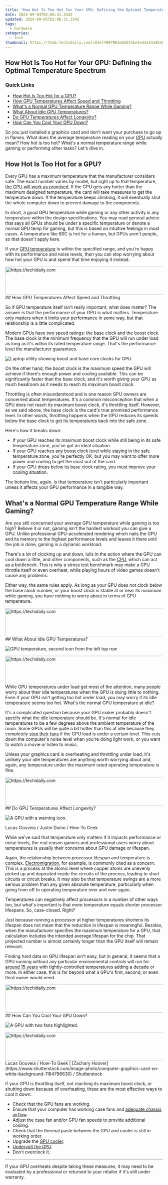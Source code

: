 ```yaml
---
title: "How Hot Is Too Hot for Your GPU: Defining the Optimal Temperature Spectrum"
date: 2024-09-04T02:08:31.334Z
updated: 2024-09-05T02:08:31.334Z
tags:
  - hardware
categories:
  - tech
thumbnail: https://thmb.techidaily.com/c91ef4997081e65543be4ed1e14a92e0b1b11ea3fa4aac3ca09a237127556c70.png
---
```


## How Hot Is Too Hot for Your GPU: Defining the Optimal Temperature Spectrum

### Quick Links

* [How Hot Is Too Hot for a GPU?](https://facebook-video-content.techidaily.com/new-2024-approved-essential-20-hysterical-detention-cell-gifs-to-amplify-your-online-joy/)
* [How GPU Temperatures Affect Speed and Throttling](https://ios-unlock.techidaily.com/how-can-i-unlock-my-iphone-7-after-forgetting-my-pin-code-by-drfone-ios/)
* [What's a Normal GPU Temperature Range While Gaming?](https://eaxpv-info.techidaily.com/new-2024-approved-from-frames-to-fun-youtube-gifs-creation-made-simple/)
* [What About Idle GPU Temperatures?](https://games-able.techidaily.com/comparative-display-examination-oled-amoled-and-lcd-tech/)
* [Do GPU Temperatures Affect Longevity?](https://extra-skills.techidaily.com/updated-pros-choice-the-ultimate-list-of-essential-luts-for-lightroom/)
* [How Can You Cool Your GPU Down?](https://fox-that.techidaily.com/trouble-with-iphone-vibration-in-silentring-modes-discover-these-8-remedies/)

 So you just installed a graphics card and don't want your purchase to go up in flames. What does the average temperature reading on your [GPU](https://android-unlock.techidaily.com/unlock-vivo-s17-pro-phone-password-without-factory-reset-full-guide-here-by-drfone-android/) actually mean? How hot is too hot? What's a normal temperature range while gaming or performing other tasks? Let's dive in.

##  How Hot Is Too Hot for a GPU?

 Every GPU has a maximum temperature that the manufacturer considers safe. The exact number varies by model, but right up to that temperature, [the GPU will work as promised](https://nvidia.custhelp.com/app/answers/detail/a%5Fid/2752/~/nvidia-gpu-maximum-operating-temperature-and-overheating). If the GPU gets any hotter than the maximum designed temperature, the card will take measures to get the temperature down. If the temperature keeps climbing, it will eventually shut the whole computer down to prevent damage to the components.

 In short, a good GPU temperature while gaming or any other activity is any temperature within the design specifications. You may read general advice that says all GPUs should be under a specific temperature or denote a normal GPU temp for gaming, but this is based on intuitive feelings in most cases. A temperature like 80C is hot for a human, but GPUs aren't people, so that doesn't apply here.

 If your [GPU temperature](https://location-social.techidaily.com/in-2024-set-your-preferred-job-location-on-linkedin-app-of-your-realme-narzo-60-pro-5g-drfone-by-drfone-virtual-android/) is within the specified range, and you're happy with its performance and noise levels, then you can stop worrying about how hot your GPU is and spend that time enjoying it instead.

<!-- affiliate ads begin -->
<a href="https://aligracehair.sjv.io/c/5597632/1925549/19272" target="_top" id="1925549">
  <img src="//a.impactradius-go.com/display-ad/19272-1925549" border="0" alt="https://techidaily.com" width="728" height="90"/>
</a>
<img height="0" width="0" src="https://aligracehair.sjv.io/i/5597632/1925549/19272" style="position:absolute;visibility:hidden;" border="0" />
<!-- affiliate ads end -->
##  How GPU Temperatures Affect Speed and Throttling

 So if GPU temperature itself isn't really important, what does matter? The answer is that the performance of your GPU is what matters. Temperature only matters when it limits your performance in some way, but that relationship is a little complicated.

 Modern GPUs have two speed ratings: the base clock and the boost clock. The base clock is the minimum frequency that the GPU will run under load as long as it's within its rated temperature range. That's the performance level the manufacturer guarantees.

![Laptop utility showing boost and base core clocks for GPU.](https://static1.howtogeekimages.com/wordpress/wp-content/uploads/2024/06/laptop-utility-showing-boost-and-base-core-clocks-for-gpu.jpg) 

 On the other hand, the boost clock is the maximum speed the GPU will achieve if there's enough power and cooling available. This can be significantly faster than the base clock, and it's worth giving your GPU as much headroom as it needs to reach its maximum boost clock.

 Throttling is often misunderstood and is one reason GPU owners are concerned about temperatures. It's a common misconception that when a GPU does not reach its maximum boost clock, it's throttling itself. However, as we said above, the base clock is the card's true promised performance level. In other words, throttling happens when the GPU reduces its speeds below the base clock to get its temperatures back into the safe zone.

 Here's how it breaks down:

* If your GPU reaches its maximum boost clock while still being in its safe temperature zone, you've got an ideal situation.
* If your GPU reaches any boost clock level while staying in the safe temperature zone, you're perfectly OK, but you may want to offer more power and cooling to get the most out of the card.
* If your GPU drops below its base clock rating, you must improve your cooling situation.

 The bottom line, again, is that temperature isn't particularly important unless it affects your GPU performance in a tangible way.

##  What's a Normal GPU Temperature Range While Gaming?

 Are you still concerned your average GPU temperature while gaming is too high? Believe it or not, gaming isn't the hardest workout you can give a GPU. Unlike professional GPU-accelerated rendering which nails the GPU and its memory to the highest performance levels and leaves it there until the job is done, gaming is a dynamic workload.

 There's a lot of clocking up and down, lulls in the action where the GPU can cool down a little, and other components, such as the [CPU](https://location-social.techidaily.com/how-to-pause-life360-location-sharing-for-apple-iphone-6s-drfone-by-drfone-virtual-ios/), which can act as a bottleneck. This is why a stress test benchmark may make a GPU throttle itself or even overheat, while playing hours of video games doesn't cause any problems.

 Either way, the same rules apply. As long as your GPU does not clock below the base clock number, or your boost clock is stable at or near its maximum while gaming, you have nothing to worry about in terms of GPU temperature.

<!-- affiliate ads begin -->
<a href="https://aligracehair.sjv.io/c/5597632/1997722/19272" target="_top" id="1997722">
  <img src="//a.impactradius-go.com/display-ad/19272-1997722" border="0" alt="https://techidaily.com" width="728" height="90"/>
</a>
<img height="0" width="0" src="https://aligracehair.sjv.io/i/5597632/1997722/19272" style="position:absolute;visibility:hidden;" border="0" />
<!-- affiliate ads end -->
##  What About Idle GPU Temperatures?

![GPU temperature, second icon from the left top row](https://static1.howtogeekimages.com/wordpress/wp-content/uploads/2022/02/NVidia_Gpu_Temp.png) 

<!-- affiliate ads begin -->
<a href="https://appsumo.8odi.net/c/5597632/2100527/7443" target="_top" id="2100527">
  <img src="//a.impactradius-go.com/display-ad/7443-2100527" border="0" alt="https://techidaily.com" width="728" height="90"/>
</a>
<img height="0" width="0" src="https://appsumo.8odi.net/i/5597632/2100527/7443" style="position:absolute;visibility:hidden;" border="0" />
<!-- affiliate ads end -->
 While GPU temperatures under load get most of the attention, many people worry about their idle temperatures when the GPU is doing little to nothing. Even if your GPU isn't getting too hot under load, you may worry if its idle temperature seems too hot. What's the normal GPU temperature at idle?

 It's a complicated question because your GPU maker probably doesn't specify what the idle temperature should be. It's normal for idle temperatures to be a few degrees above the ambient temperature of the room. Some GPUs will be quite a bit hotter than this at idle because they completely [stop their fans](https://win11.techidaily.com/uniting-emails-adding-gmail-accounts-to-outlook-windows-style/) if the GPU load is under a certain level. This cuts down the computer's noise level when you're doing light work, or you want to watch a movie or listen to music.

 Unless your graphics card is overheating and throttling under load, it's unlikely your idle temperatures are anything worth worrying about and, again, any temperature under the maximum rated operating temperature is fine.

<!-- affiliate ads begin -->
<a href="https://appsumo.8odi.net/c/5597632/2024347/7443" target="_top" id="2024347">
  <img src="//a.impactradius-go.com/display-ad/7443-2024347" border="0" alt="https://techidaily.com" width="728" height="90"/>
</a>
<img height="0" width="0" src="https://appsumo.8odi.net/i/5597632/2024347/7443" style="position:absolute;visibility:hidden;" border="0" />
<!-- affiliate ads end -->
##  Do GPU Temperatures Affect Longevity?

![A GPU with a warning icon.](https://static1.howtogeekimages.com/wordpress/wp-content/uploads/2024/04/a-gpu-with-a-warning-icon.jpg) 

Lucas Gouveia / Justin Duino / How-To Geek

 While we've said that temperature only matters if it impacts performance or noise levels, the real reason gamers and professional users worry about temperatures is usually their concerns about GPU damage or lifespan.

 Again, the relationship between processor lifespan and temperature is complex. [Electromigration](https://facebook-video-content.techidaily.com/new-realign-corrected-identity-visualization-in-facebook-sessions-for-2024/), for example, is commonly cited as a concern. This is a process at the atomic level where copper atoms are unevenly picked up and deposited inside the circuits of the process, leading to short circuits or circuit breaks. It may also be that temperature swings are a more serious problem than any given absolute temperature, particularly when going from off to operating temperature over and over again.

 Temperatures can negatively affect processors in a number of other ways too, but what's important is that more temperature equals shorter processor lifespans. So, case-closed. Right?

 Just because running a processor at higher temperatures shortens its lifespan does not mean that the reduction in lifespan is meaningful. Besides, when the manufacturer specifies the maximum temperature for a GPU, that calculation includes the intended average lifespan for the chip. That projected number is almost certainly longer than the GPU itself will remain relevant.

 Finding hard data on GPU lifespan isn't easy, but in general, it seems that a GPU running without any particular environmental controls will run for [around 15 years](https://win-amazing.techidaily.com/download-the-latest-hp-laserjet-p1006-printer-drivers/) with tightly-controlled temperatures adding a decade or more. In either case, this is far beyond what a GPU's first, second, or even third owner would need.

<!-- affiliate ads begin -->
<a href="https://appsumo.8odi.net/c/5597632/2094415/7443" target="_top" id="2094415">
  <img src="//a.impactradius-go.com/display-ad/7443-2094415" border="0" alt="https://techidaily.com" width="728" height="90"/>
</a>
<img height="0" width="0" src="https://appsumo.8odi.net/i/5597632/2094415/7443" style="position:absolute;visibility:hidden;" border="0" />
<!-- affiliate ads end -->
##  How Can You Cool Your GPU Down?

![A GPU with two fans highlighted.](https://static1.howtogeekimages.com/wordpress/wp-content/uploads/2024/04/a-gpu-with-two-fans-highlighted.jpg) 

<!-- affiliate ads begin -->
<a href="https://appsumo.8odi.net/c/5597632/2049391/7443" target="_top" id="2049391">
  <img src="//a.impactradius-go.com/display-ad/7443-2049391" border="0" alt="https://techidaily.com" width="728" height="90"/>
</a>
<img height="0" width="0" src="https://appsumo.8odi.net/i/5597632/2049391/7443" style="position:absolute;visibility:hidden;" border="0" />
<!-- affiliate ads end -->
Lucas Gouveia / How-To Geek | [Zachary Hoover](https://www.shutterstock.com/image-photo/computer-graphics-card-on-white-background-1164796630) / Shutterstock

 If your GPU is throttling itself, not reaching its maximum boost clock, or shutting down because of overheating, these are the most effective ways to cool it down:

* Check that the GPU fans are working.
* Ensure that your computer has working case fans and [adequate chassis airflow](https://screen-mirror.techidaily.com/best-3-vivo-v29-emulator-for-mac-to-run-your-wanted-android-apps-drfone-by-drfone-android/).
* Adjust the case fan and/or GPU fan speeds to provide additional cooling.
* Check that the thermal paste between the GPU and cooler is still in working order.
* Upgrade the [GPU cooler](https://location-social.techidaily.com/does-find-my-friends-work-on-realme-narzo-n53-drfone-by-drfone-virtual-android/).
* [Undervolt the GPU](https://technical-tips.techidaily.com/complete-guide-step-by-step-process-of-removing-a-twitch-profile/).
* Don't overclock it.

---

 If your GPU overheats despite taking these measures, it may need to be evaluated by a professional or returned to your retailer if it's still under warranty.

<ins class="adsbygoogle"
     style="display:block"
     data-ad-format="autorelaxed"
     data-ad-client="ca-pub-7571918770474297"
     data-ad-slot="1223367746"></ins>



<ins class="adsbygoogle"
     style="display:block"
     data-ad-client="ca-pub-7571918770474297"
     data-ad-slot="8358498916"
     data-ad-format="auto"
     data-full-width-responsive="true"></ins>


